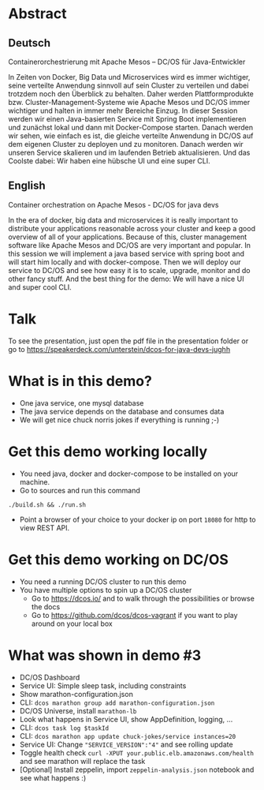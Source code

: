 # Abstract
## Deutsch
Containerorchestrierung mit Apache Mesos – DC/OS für Java-Entwickler

In Zeiten von Docker, Big Data und Microservices wird es immer wichtiger, seine verteilte Anwendung sinnvoll auf sein Cluster zu verteilen und dabei trotzdem noch den Überblick zu behalten. Daher werden Plattformprodukte bzw. Cluster-Management-Systeme wie Apache Mesos und DC/OS immer wichtiger und halten in immer mehr Bereiche Einzug. In dieser Session werden wir einen Java-basierten Service mit Spring Boot implementieren und zunächst lokal und dann mit Docker-Compose starten. Danach werden wir sehen, wie einfach es ist, die gleiche verteilte Anwendung in DC/OS auf dem eigenen Cluster zu deployen und zu monitoren. Danach werden wir unseren Service skalieren und im laufenden Betrieb aktualisieren. Und das Coolste dabei: Wir haben eine hübsche UI und eine super CLI.



## English
Container orchestration on Apache Mesos - DC/OS for java devs

In the era of docker, big data and microservices it is really important to distribute your applications reasonable across your cluster and keep a good overview of all of your applications. Because of this, cluster management software like Apache Mesos and DC/OS are very important and popular. In this session we will implement a java based service with spring boot and will start him locally and with docker-compose. Then we will deploy our service to DC/OS and see how easy it is to scale, upgrade, monitor and do other fancy stuff. And the best thing for the demo: We will have a nice UI and super cool CLI.

# Talk

To see the presentation, just open the pdf file in the presentation folder or go to https://speakerdeck.com/unterstein/dcos-for-java-devs-jughh

# What is in this demo?
- One java service, one mysql database
- The java service depends on the database and consumes data
- We will get nice chuck norris jokes if everything is running ;-)


# Get this demo working locally
- You need java, docker and docker-compose to be installed on your machine.
- Go to sources and run this command

```
./build.sh && ./run.sh
```

- Point a browser of your choice to your docker ip on port ```18080``` for http to view REST API.

# Get this demo working on DC/OS
- You need a running DC/OS cluster to run this demo
- You have multiple options to spin up a DC/OS cluster
	- Go to https://dcos.io/ and to walk through the possibilities or browse the docs
	- Go to https://github.com/dcos/dcos-vagrant if you want to play around on your local box


# What was shown in demo #3
- DC/OS Dashboard
- Service UI: Simple sleep task, including constraints
- Show marathon-configuration.json
- CLI: `dcos marathon group add marathon-configuration.json`
- DC/OS Universe, install `marathon-lb`
- Look what happens in Service UI, show AppDefinition, logging, ...
- CLI: `dcos task log $taskId`
- CLI: `dcos marathon app update chuck-jokes/service instances=20`
- Service UI: Change `"SERVICE_VERSION":"4"` and see rolling update
- Toggle health check `curl -XPUT your.public.elb.amazonaws.com/health` and see marathon will replace the task
- [Optional] Install zeppelin, import `zeppelin-analysis.json` notebook and see what happens :)


